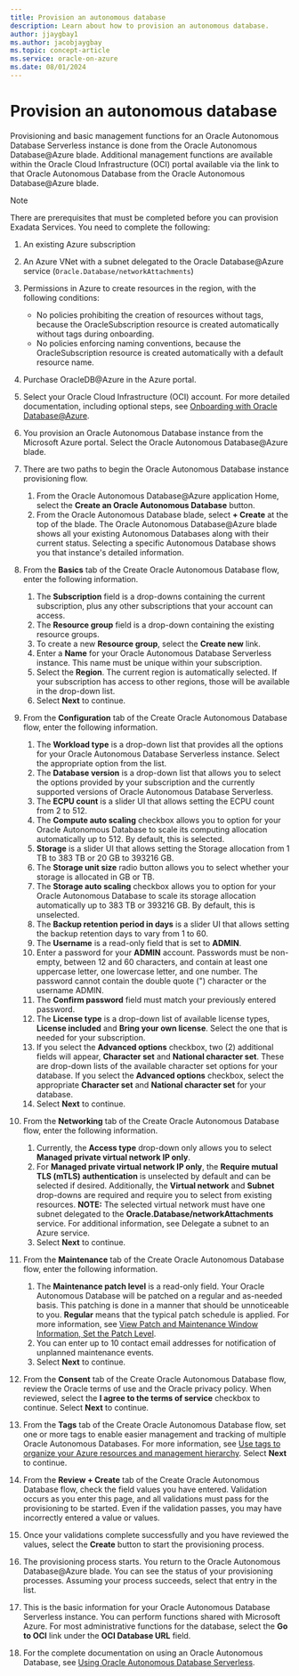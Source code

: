 ```yaml
---
title: Provision an autonomous database
description: Learn about how to provision an autonomous database.
author: jjaygbay1
ms.author: jacobjaygbay
ms.topic: concept-article
ms.service: oracle-on-azure
ms.date: 08/01/2024
---
```

# Provision an autonomous database

Provisioning and basic management functions for an Oracle Autonomous Database Serverless instance is done from the Oracle Autonomous Database@Azure blade. Additional management functions are available within the Oracle Cloud Infrastructure (OCI) portal available via the link to that Oracle Autonomous Database from the Oracle Autonomous Database@Azure blade.

>[!NOTE] 
> There are prerequisites that must be completed before you can provision Exadata Services. You need to complete the following:

1. An existing Azure subscription
1. An Azure VNet with a subnet delegated to the Oracle Database@Azure service (`Oracle.Database/networkAttachments`)
1. Permissions in Azure to create resources in the region, with the following conditions:
   * No policies prohibiting the creation of resources without tags, because the OracleSubscription resource is created automatically without tags during onboarding.
   * No policies enforcing naming conventions, because the OracleSubscription resource is created automatically with a default resource name.
1. Purchase OracleDB@Azure in the Azure portal.
1. Select your Oracle Cloud Infrastructure (OCI) account.
For more detailed documentation, including optional steps, see [Onboarding with Oracle Database@Azure](https://docs.oracle.com/iaas/Content/database-at-azure/oaaonboard.htm).

1. You provision an Oracle Autonomous Database instance from the Microsoft Azure portal. Select the Oracle Autonomous Database@Azure blade.
1. There are two paths to begin the Oracle Autonomous Database instance provisioning flow.
   1. From the Oracle Autonomous Database@Azure application Home, select the __Create an Oracle Autonomous Database__ button.
   1. From the Oracle Autonomous Database blade, select __+ Create__ at the top of the blade. The Oracle Autonomous Database@Azure blade shows all your existing Autonomous Databases along with their current status. Selecting a specific Autonomous Database shows you that instance's detailed information.
1. From the __Basics__ tab of the Create Oracle Autonomous Database flow, enter the following information.
   1. The __Subscription__ field is a drop-downs containing the current subscription, plus any other subscriptions that your account can access.
   1. The __Resource group__ field is a drop-down containing the existing resource groups.
   1. To create a new __Resource group__, select the __Create new__ link.
   1. Enter a __Name__ for your Oracle Autonomous Database Serverless instance. This name must be unique within your subscription.
   1. Select the __Region__. The current region is automatically selected. If your subscription has access to other regions, those will be available in the drop-down list.
   1. Select __Next__ to continue.
1. From the __Configuration__ tab of the Create Oracle Autonomous Database flow, enter the following information.
   1. The __Workload type__ is a drop-down list that provides all the options for your Oracle Autonomous Database Serverless instance. Select the appropriate option from the list.
   1. The __Database version__ is a drop-down list that allows you to select the options provided by your subscription and the currently supported versions of Oracle Autonomous Database Serverless.
   1. The __ECPU count__ is a slider UI that allows setting the ECPU count from 2 to 512.
   1. The __Compute auto scaling__ checkbox allows you to option for your Oracle Autonomous Database to scale its computing allocation automatically up to 512. By default, this is selected.
   1. __Storage__ is a slider UI that allows setting the Storage allocation from 1 TB to 383 TB or 20 GB to 393216 GB.
   1. The __Storage unit size__ radio button allows you to select whether your storage is allocated in GB or TB.
   1. The __Storage auto scaling__ checkbox allows you to option for your Oracle Autonomous Database to scale its storage allocation automatically up to 383 TB or 393216 GB. By default, this is unselected.
   1. The __Backup retention period in days__ is a slider UI that allows setting the backup retention days to vary from 1 to 60.
   1. The __Username__ is a read-only field that is set to __ADMIN__.
   1. Enter a password for your __ADMIN__ account. Passwords must be non-empty, between 12 and 60 characters, and contain at least one uppercase letter, one lowercase letter, and one number. The password cannot contain the double quote (") character or the username ADMIN.
   1. The __Confirm password__ field must match your previously entered password.
   1. The __License type__ is a drop-down list of available license types, __License included__ and __Bring your own license__. Select the one that is needed for your subscription.
   1. If you select the __Advanced options__ checkbox, two (2) additional fields will appear, __Character set__ and __National character set__. These are drop-down lists of the available character set options for your database. If you select the __Advanced options__ checkbox, select the appropriate __Character set__ and __National character set__ for your database.
   1. Select __Next__ to continue.
1. From the __Networking__ tab of the Create Oracle Autonomous Database flow, enter the following information.
   1. Currently, the __Access type__ drop-down only allows you to select __Managed private virtual network IP only__.
   1. For __Managed private virtual network IP only__, the __Require mutual TLS (mTLS) authentication__ is unselected by default and can be selected if desired. Additionally, the __Virtual network__ and __Subnet__ drop-downs are required and require you to select from existing resources. __NOTE:__ The selected virtual network must have one subnet delegated to the __Oracle.Database/networkAttachments__ service. For additional information, see Delegate a subnet to an Azure service.
   1. Select __Next__ to continue.
1. From the __Maintenance__ tab of the Create Oracle Autonomous Database flow, enter the following information.
   1. The __Maintenance patch level__ is a read-only field. Your Oracle Autonomous Database will be patched on a regular and as-needed basis. This patching is done in a manner that should be unnoticeable to you. __Regular__ means that the typical patch schedule is applied. For more information, see [View Patch and Maintenance Window Information, Set the Patch Level](https://docs.oracle.com/iaas/autonomous-database-serverless/doc/maintenance-windows-patching.html).
   1. You can enter up to 10 contact email addresses for notification of unplanned maintenance events.
   1. Select __Next__ to continue.
1. From the __Consent__ tab of the Create Oracle Autonomous Database flow, review the Oracle terms of use and the Oracle privacy policy. When reviewed, select the __I agree to the terms of service__ checkbox to continue. Select __Next__ to continue.
1. From the __Tags__ tab of the Create Oracle Autonomous Database flow, set one or more tags to enable easier management and tracking of multiple Oracle Autonomous Databases. For more information, see [Use tags to organize your Azure resources and management hierarchy](https://go.microsoft.com/fwlink/?linkid=873112). Select __Next__ to continue.
1. From the __Review + Create__ tab of the Create Oracle Autonomous Database flow, check the field values you have entered. Validation occurs as you enter this page, and all validations must pass for the provisioning to be started. Even if the validation passes, you may have incorrectly entered a value or values.
1. Once your validations complete successfully and you have reviewed the values, select the __Create__ button to start the provisioning process.
1. The provisioning process starts. You return to the Oracle Autonomous Database@Azure blade. You can see the status of your provisioning processes. Assuming your process succeeds, select that entry in the list.
1. This is the basic information for your Oracle Autonomous Database Serverless instance. You can perform functions shared with Microsoft Azure. For most administrative functions for the database, select the __Go to OCI__ link under the __OCI Database URL__ field.
1. For the complete documentation on using an Oracle Autonomous Database, see [Using Oracle Autonomous Database Serverless](https://docs.oracle.com/en/cloud/paas/autonomous-database/serverless/adbsb/autonomous-intro-adb.html#GUID-8EAA5AE6-397D-4E9A-9BD0-3E37A0345E24).